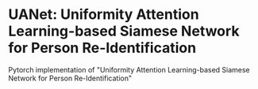 # UANet: Uniformity Attention Learning-based Siamese Network for Person Re-Identification
Pytorch implementation of "Uniformity Attention Learning-based Siamese Network for Person Re-Identification"
